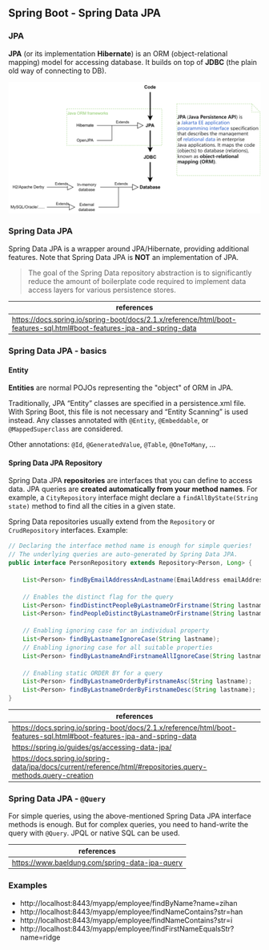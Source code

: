 ## Spring Boot - Spring Data JPA


### JPA
**JPA** (or its implementation **Hibernate**) is an ORM (object-relational mapping) model for accessing database.  It builds on top of **JDBC** (the plain old way of connecting to DB).

![](../../../../../../images/diagram.png)



### Spring Data JPA

Spring Data JPA is a wrapper around JPA/Hibernate, providing additional features. Note that Spring Data JPA is **NOT** an implementation of JPA. 


> The goal of the Spring Data repository abstraction is to significantly reduce the amount of boilerplate code required to implement data access layers for various persistence stores.


| references                                                                                                             |
|------------------------------------------------------------------------------------------------------------------------|
| https://docs.spring.io/spring-boot/docs/2.1.x/reference/html/boot-features-sql.html#boot-features-jpa-and-spring-data  |



### Spring Data JPA - basics

#### Entity

**Entities** are normal POJOs representing the "object" of ORM in JPA.

Traditionally, JPA “Entity” classes are specified in a persistence.xml file. With Spring Boot, this file is not necessary and “Entity Scanning” is used instead. Any classes annotated with `@Entity`, `@Embeddable`, or `@MappedSuperclass` are considered.

Other annotations: `@Id`, `@GeneratedValue`, `@Table`, `@OneToMany`, ...



#### Spring Data JPA Repository

Spring Data JPA **repositories** are interfaces that you can define to access data. JPA queries are **created automatically from your method names**. 
For example, a `CityRepository` interface might declare a `findAllByState(String state)` method to find all the cities in a given state.

Spring Data repositories usually extend from the `Repository` or `CrudRepository` interfaces. Example:

```java
// Declaring the interface method name is enough for simple queries!
// The underlying queries are auto-generated by Spring Data JPA.
public interface PersonRepository extends Repository<Person, Long> {

    List<Person> findByEmailAddressAndLastname(EmailAddress emailAddress, String lastname);

    // Enables the distinct flag for the query
    List<Person> findDistinctPeopleByLastnameOrFirstname(String lastname, String firstname);
    List<Person> findPeopleDistinctByLastnameOrFirstname(String lastname, String firstname);

    // Enabling ignoring case for an individual property
    List<Person> findByLastnameIgnoreCase(String lastname);
    // Enabling ignoring case for all suitable properties
    List<Person> findByLastnameAndFirstnameAllIgnoreCase(String lastname, String firstname);

    // Enabling static ORDER BY for a query
    List<Person> findByLastnameOrderByFirstnameAsc(String lastname);
    List<Person> findByLastnameOrderByFirstnameDesc(String lastname);
}
```

| references                                                                                                            |
|-----------------------------------------------------------------------------------------------------------------------|
| https://docs.spring.io/spring-boot/docs/2.1.x/reference/html/boot-features-sql.html#boot-features-jpa-and-spring-data |
| https://spring.io/guides/gs/accessing-data-jpa/                                                                       |
|https://docs.spring.io/spring-data/jpa/docs/current/reference/html/#repositories.query-methods.query-creation|



### Spring Data JPA - `@Query`

For simple queries, using the above-mentioned Spring Data JPA interface methods is enough. But for complex queries, you need to hand-write the query with `@Query`. JPQL or native SQL can be used.

| references                                                                                                             |
|------------------------------------------------------------------------------------------------------------------------|
|https://www.baeldung.com/spring-data-jpa-query|



### Examples
* http://localhost:8443/myapp/employee/findByName?name=zihan
* http://localhost:8443/myapp/employee/findNameContains?str=han
* http://localhost:8443/myapp/employee/findNameContains?str=i
* http://localhost:8443/myapp/employee/findFirstNameEqualsStr?name=ridge
